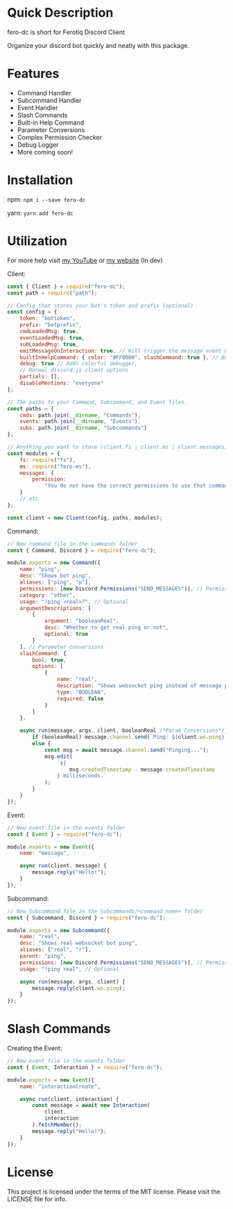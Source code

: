 # Quick Description

fero-dc is short for Ferotiq Discord Client

Organize your discord bot quickly and neatly with this package.

# Features

-   Command Handler
-   Subcommand Handler
-   Event Handler
-   Slash Commands
-   Built-in Help Command
-   Parameter Conversions
-   Complex Permission Checker
-   Debug Logger
-   More coming soon!

# Installation

npm: `npm i --save fero-dc`

yarn: `yarn add fero-dc`

# Utilization

For more help visit [my YouTube](https://youtube.ferotiq.dev/) or
[my website](https://www.ferotiq.dev) (In dev)

Client:

```js
const { Client } = require("fero-dc");
const path = require("path");

// Config that stores your bot's token and prefix (optional)
const config = {
	token: "bottoken",
	prefix: "botprefix",
	cmdLoadedMsg: true,
	eventLoadedMsg: true,
	subLoadedMsg: true,
	emitMessageOnInteraction: true, // Will trigger the message event when the interactionCreate event is triggered
	builtInHelpCommand: { color: "#FF0000", slashCommand: true }, // Built in help command excepts a MessageEmbed and then the slashCommand property
	debug: true // Adds colorful debugger,
	// Normal discord.js client options
	partials: [],
	disableMentions: "everyone"
};

// The paths to your Command, Subcommand, and Event files.
const paths = {
	cmds: path.join(__dirname, "Commands"),
	events: path.join(__dirname, "Events"),
	subs: path.join(__dirname, "Subcommands")
};

// Anything you want to store (client.fs | client.ms | client.messages)
const modules = {
	fs: require("fs"),
	ms: require("fero-ms"),
	messages: {
		permission:
			"You do not have the correct permissions to use that command!"
	}
	// etc
};

const client = new Client(config, paths, modules);
```

Command:

```js
// New command file in the commands folder
const { Command, Discord } = require("fero-dc");

module.exports = new Command({
	name: "ping",
	desc: "Shows bot ping",
	aliases: ["ping", "p"],
	permissions: [new Discord.Permissions("SEND_MESSAGES")], // Permission name, permissions object, bitfield, id of role, id of user, or string flag
	category: "other",
	usage: "!ping <real>?", // Optional
	argumentDescriptions: [
		{
			argument: "booleanReal",
			desc: "Whether to get real ping or not",
			optional: true
		}
	], // Parameter conversions
	slashCommand: {
		bool: true,
		options: [
			{
				name: "real",
				description: "Shows websocket ping instead of message ping",
				type: "BOOLEAN",
				required: false
			}
		]
	},

	async run(message, args, client, booleanReal /*Param Conversions*/) {
		if (booleanReal) message.channel.send(`Ping: ${client.ws.ping} ms.`);
		else {
			const msg = await message.channel.send("Pinging...");
			msg.edit(
				`${
					msg.createdTimestamp - message.createdTimestamp
				} milliseconds.`
			);
		}
	}
});
```

Event:

```js
// New event file in the events folder
const { Event } = require("fero-dc");

module.exports = new Event({
	name: "message",

	async run(client, message) {
		message.reply("Hello!");
	}
});
```

Subcommand:

```js
// New Subcommand file in the Subcommands/<command name> folder
const { Subcommand, Discord } = require("fero-dc");

module.exports = new Subcommand({
	name: "real",
	desc: "Shows real websocket bot ping",
	aliases: ["real", "r"],
	parent: "ping",
	permissions: [new Discord.Permissions("SEND_MESSAGES")], // Permission name, permissions object, bitfield, id of role, id of user, or string flag
	usage: "!ping real", // Optional

	async run(message, args, client) {
		message.reply(client.ws.ping);
	}
});
```

# Slash Commands

Creating the Event:

```js
// New event file in the events folder
const { Event, Interaction } = require("fero-dc");

module.exports = new Event({
	name: "interactionCreate",

	async run(client, interaction) {
		const message = await new Interaction(
			client,
			interaction
		).fetchMember();
		message.reply("Hello!");
	}
});
```

# License

This project is licensed under the terms of the MIT license. Please visit the
LICENSE file for info.
